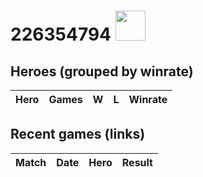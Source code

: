# 226354794 <img src="https://www.opendota.com/assets/images/dota2/rpg/portraits/default.png" width="48" height="48"/>

## Heroes (grouped by winrate)

| Hero | Games | W | L | Winrate |
|:-----|-----:|--:|--:|--------:|

## Recent games (links)

| Match | Date | Hero | Result |
|:------|:-----|:-----|:-------|

